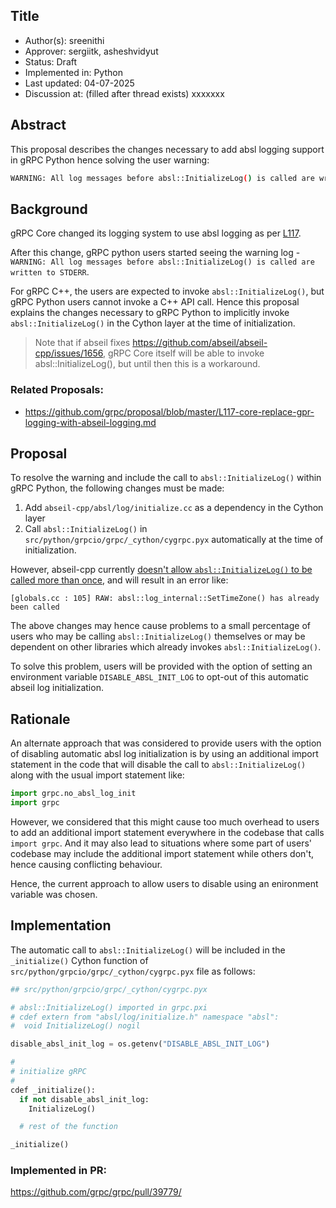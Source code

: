 Title
----
* Author(s): sreenithi
* Approver: sergiitk, asheshvidyut
* Status: Draft
* Implemented in: Python
* Last updated: 04-07-2025
* Discussion at: <google group thread> (filled after thread exists)
xxxxxxx
## Abstract

This proposal describes the changes necessary to add absl logging support in gRPC Python hence solving the user warning:

```sh
WARNING: All log messages before absl::InitializeLog() is called are written to STDERR
``` 


## Background

gRPC Core changed its logging system to use absl logging as per [L117](https://github.com/grpc/proposal/blob/master/L117-core-replace-gpr-logging-with-abseil-logging.md).

After this change, gRPC python users started seeing the warning log - 
`WARNING: All log messages before absl::InitializeLog() is called are written to STDERR`.

For gRPC C++, the users are expected to invoke `absl::InitializeLog()`, but gRPC Python users cannot invoke a C++ API call. Hence this proposal explains the changes necessary to gRPC Python to implicitly invoke `absl::InitializeLog()` in the Cython layer at the time of initialization.

> Note that if abseil fixes https://github.com/abseil/abseil-cpp/issues/1656, gRPC Core itself will be able to invoke absl::InitializeLog(), but until then this is a workaround.

### Related Proposals: 
* https://github.com/grpc/proposal/blob/master/L117-core-replace-gpr-logging-with-abseil-logging.md

## Proposal

To resolve the warning and include the call to `absl::InitializeLog()` within gRPC Python, the following changes must be made:

1. Add `abseil-cpp/absl/log/initialize.cc` as a dependency in the Cython layer
2. Call `absl::InitializeLog()` in `src/python/grpcio/grpc/_cython/cygrpc.pyx` automatically at the time of initialization.

However, abseil-cpp currently [doesn't allow `absl::InitializeLog()` to be called more than once](https://github.com/abseil/abseil-cpp/issues/1656), and will result in an error like:

```
[globals.cc : 105] RAW: absl::log_internal::SetTimeZone() has already been called
```

The above changes may hence cause problems to a small percentage of users who may be calling `absl::InitializeLog()` themselves or may be dependent on other libraries which already invokes `absl::InitializeLog()`.

To solve this problem, users will be provided with the option of setting an environment variable `DISABLE_ABSL_INIT_LOG` to opt-out of this automatic abseil log initialization.


## Rationale


An alternate approach that was considered to provide users with the option of disabling automatic absl log initialization is by using an additional import statement in the code that will disable the call to `absl::InitializeLog()` along with the usual import statement like:

```py
import grpc.no_absl_log_init
import grpc
```

However, we considered that this might cause too much overhead to users to add an additional import statement everywhere in the codebase that calls `import grpc`. And it may also lead to situations where some part of users' codebase may include the additional import statement while others don't, hence causing conflicting behaviour.

Hence, the current approach to allow users to disable using an enironment variable was chosen.


## Implementation

The automatic call to `absl::InitializeLog()` will be included in the `_initialize()` Cython function of `src/python/grpcio/grpc/_cython/cygrpc.pyx` file as follows:
```py
## src/python/grpcio/grpc/_cython/cygrpc.pyx

# absl::InitializeLog() imported in grpc.pxi
# cdef extern from "absl/log/initialize.h" namespace "absl":
#  void InitializeLog() nogil

disable_absl_init_log = os.getenv("DISABLE_ABSL_INIT_LOG")

#
# initialize gRPC
#
cdef _initialize():
  if not disable_absl_init_log:
    InitializeLog()

  # rest of the function

_initialize()
```

### Implemented in PR:
https://github.com/grpc/grpc/pull/39779/